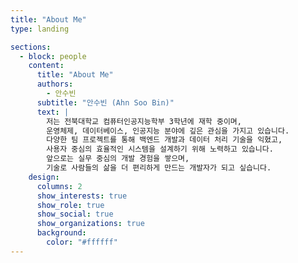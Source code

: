 ```yaml
---
title: "About Me"
type: landing

sections:
  - block: people
    content:
      title: "About Me"
      authors:
        - 안수빈
      subtitle: "안수빈 (Ahn Soo Bin)"
      text: |
        저는 전북대학교 컴퓨터인공지능학부 3학년에 재학 중이며,  
        운영체제, 데이터베이스, 인공지능 분야에 깊은 관심을 가지고 있습니다.  
        다양한 팀 프로젝트를 통해 백엔드 개발과 데이터 처리 기술을 익혔고,  
        사용자 중심의 효율적인 시스템을 설계하기 위해 노력하고 있습니다.  
        앞으로는 실무 중심의 개발 경험을 쌓으며,  
        기술로 사람들의 삶을 더 편리하게 만드는 개발자가 되고 싶습니다.
    design:
      columns: 2
      show_interests: true
      show_role: true
      show_social: true
      show_organizations: true
      background:
        color: "#ffffff"
---
```

